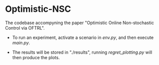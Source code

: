 # Optimistic-NSC
The codebase accompyning the paper "Optimistic Online Non-stochastic Control via OFTRL".

- To run an experiment, activate a scenario in _env.py_, and then execute _main.py_. 

- The results will be stored in "./results", running _regret_plotting.py_ will then produce the plots.

